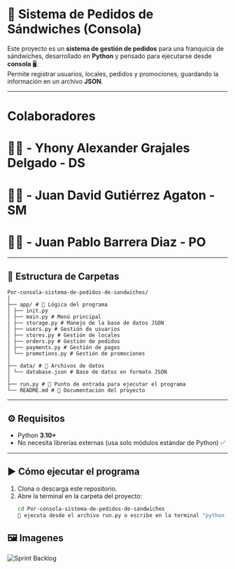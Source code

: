 # 🥪 Sistema de Pedidos de Sándwiches (Consola)

Este proyecto es un **sistema de gestión de pedidos** para una franquicia de sándwiches, desarrollado en **Python** y pensado para ejecutarse desde **consola** 🖥️.  
Permite registrar usuarios, locales, pedidos y promociones, guardando la información en un archivo **JSON**.  

---

# Colaboradores

#   👦🏻 - Yhony Alexander Grajales Delgado - DS
#   👦🏻 - Juan David Gutiérrez Agaton - SM 
#   👦🏻 - Juan Pablo Barrera Diaz - PO

---

## 📂 Estructura de Carpetas

```
Por-consola-sistema-de-pedidos-de-sandwiches/
│
├── app/ # 📌 Lógica del programa
│ ├── init.py
│ ├── main.py # Menú principal
│ ├── storage.py # Manejo de la base de datos JSON
│ ├── users.py # Gestión de usuarios
│ ├── stores.py # Gestión de locales
│ ├── orders.py # Gestión de pedidos
│ ├── payments.py # Gestión de pagos
│ └── promotions.py # Gestión de promociones
│
├── data/ # 📌 Archivos de datos
│ └── database.json # Base de datos en formato JSON
│
├── run.py # 🚀 Punto de entrada para ejecutar el programa
└── README.md # 📖 Documentación del proyecto

```


---

## ⚙️ Requisitos

- Python **3.10+**  
- No necesita librerías externas (usa solo módulos estándar de Python) ✅

---

## ▶️ Cómo ejecutar el programa

1. Clona o descarga este repositorio.
2. Abre la terminal en la carpeta del proyecto:
   ```bash
   cd Por-consola-sistema-de-pedidos-de-sandwiches
   🚀 ejecuta desde el archivo run.py o escribe en la terminal "python run.py"

## 🖼️ Imagenes

![Sprint Backlog](imagenes/SprintBacklog.jpeg)


